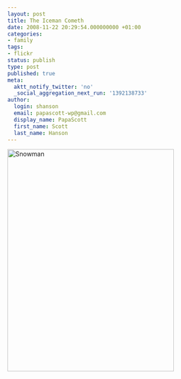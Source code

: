 ```yaml
---
layout: post
title: The Iceman Cometh
date: 2008-11-22 20:29:54.000000000 +01:00
categories:
- family
tags:
- flickr
status: publish
type: post
published: true
meta:
  aktt_notify_twitter: 'no'
  _social_aggregation_next_run: '1392138733'
author:
  login: shanson
  email: papascott-wp@gmail.com
  display_name: PapaScott
  first_name: Scott
  last_name: Hanson
---
```

<p><a href="http://www.flickr.com/photos/51035717986@N01/3050322133" title="View 'Snowman' on Flickr.com"><img src="http://farm4.static.flickr.com/3225/3050322133_e34c9e8f9a.jpg" alt="Snowman" border="0" width="375" height="500" /></a></p>
